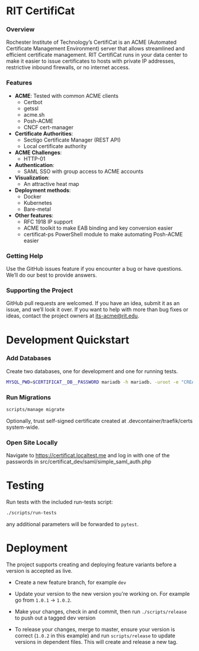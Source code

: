 # RIT CertifiCat
### Overview

Rochester Institute of Technology’s CertifiCat is an ACME (Automated Certificate Management Environment) server that allows streamlined and efficient certificate management. RIT CertifiCat runs in your data center to make it easier to issue certificates to hosts with private IP addresses, restrictive inbound firewalls, or no internet access.

### Features
 - **ACME**: Tested with common ACME clients
   - Certbot
   - getssl
   - acme.sh
   - Posh-ACME
   - CNCF cert-manager
 - **Certificate Authorities**:
   - Sectigo Certificate Manager (REST API)
   - Local certificate authority
 - **ACME Challenges**:
   - HTTP-01
 - **Authentication**:
   - SAML SSO with group access to ACME accounts
 - **Visualization**:
   - An attractive heat map
 - **Deployment methods**:
   - Docker
   - Kubernetes
   - Bare-metal
 - **Other features**:
   - RFC 1918 IP support
   - ACME toolkit to make EAB binding and key conversion easier
   - certificat-ps PowerShell module to make automating Posh-ACME easier

### Getting Help
Use the GitHub issues feature if you encounter a bug or have questions. We’ll do our best to provide answers.

### Supporting the Project
GitHub pull requests are welcomed. If you have an idea, submit it as an issue, and we’ll look it over. If you want to help with more than bug fixes or ideas, contact the project owners at its-acme@rit.edu.

# Development Quickstart

### Add Databases

Create two databases, one for development and one for running tests.

```bash
MYSQL_PWD=$CERTIFICAT__DB__PASSWORD mariadb -h mariadb. -uroot -e "CREATE DATABASE certificat;CREATE DATABASE test_certificat;"
```

### Run Migrations

```bash
scripts/manage migrate
```

Optionally, trust self-signed certificate created at .devcontainer/traefik/certs system-wide.

### Open Site Locally

Navigate to https://certificat.localtest.me and log in with one of the passwords in src/certificat_dev/saml/simple_saml_auth.php

# Testing

Run tests with the included run-tests script:

```bash
./scripts/run-tests
```

any additional parameters will be forwarded to `pytest`.

# Deployment

The project supports creating and deploying feature variants before a version is accepted as live. 

- Create a new feature branch, for example `dev`
- Update your version to the new version you're working on. For example go from `1.0.1` -> `1.0.2`.
- Make your changes, check in and commit, then run `./scripts/release` to push out a tagged dev version

- To release your changes, merge to master, ensure your version is correct (`1.0.2` in this example) and run `scripts/release` to update versions in dependent files. This will create and release a new tag.
